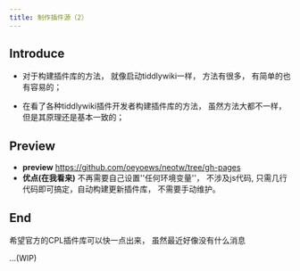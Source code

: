 ```yaml
---
title: 制作插件源（2）
---
```


## Introduce 

* 对于构建插件库的方法， 就像启动tiddlywiki一样， 方法有很多， 有简单的也有容易的；

* 在看了各种tiddlywiki插件开发者构建插件库的方法， 虽然方法大都不一样， 但是其原理还是基本一致的； 

## Preview

* **preview** <https://github.com/oeyoews/neotw/tree/gh-pages>
* **优点(在我看来)** 不再需要自己设置''任何环境变量''， 不涉及js代码, 只需几行代码即可搞定，自动构建更新插件库， 不需要手动维护。

## End


希望官方的CPL插件库可以快一点出来， 虽然最近好像没有什么消息

...(WIP)